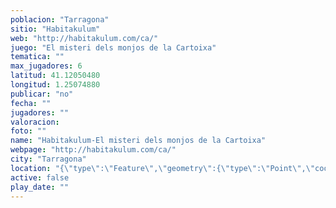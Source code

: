 ```yaml
---
poblacion: "Tarragona"
sitio: "Habitakulum"
web: "http://habitakulum.com/ca/"
juego: "El misteri dels monjos de la Cartoixa"
tematica: ""
max_jugadores: 6
latitud: 41.12050480
longitud: 1.25074880
publicar: "no"
fecha: ""
jugadores: ""
valoracion: 
foto: ""
name: "Habitakulum-El misteri dels monjos de la Cartoixa"
webpage: "http://habitakulum.com/ca/"
city: "Tarragona"
location: "{\"type\":\"Feature\",\"geometry\":{\"type\":\"Point\",\"coordinates\":[\"41,12050480\",\"1,25074880\"]}}"
active: false
play_date: ""
---
```


